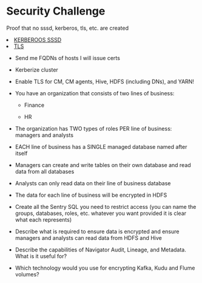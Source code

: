 # Security Challenge

 Proof that no sssd, kerberos, tls, etc. are created
 <li><a href="EVIDENCIA_KERBEROS-SSD.png">KERBEROOS SSSD</a></li>
<li><a href="EVIDENCIA_TLS.png">TLS</a></li>

- Send me FQDNs of hosts I will issue certs

- Kerberize cluster

- Enable TLS for CM, CM agents, Hive, HDFS (including DNs), and YARN!

- You have an organization that consists of two lines of business:

    - Finance

    - HR

- The organization has TWO types of roles PER line of business: managers and analysts

- EACH line of business has a SINGLE managed database named after itself

- Managers can create and write tables on their own database and read data from all databases

- Analysts can only read data on their line of business database

- The data for each line of business will be encrypted in HDFS

- Create all the Sentry SQL you need to restrict access (you can name the groups, databases, roles, etc. whatever you want provided it is clear what each represents)


- Describe what is required to ensure data is encrypted and ensure managers and analysts can read data from HDFS and Hive

- Describe the capabilities of Navigator Audit, Lineage, and Metadata. What is it useful for?

- Which technology would you use for encrypting Kafka, Kudu and Flume volumes?
